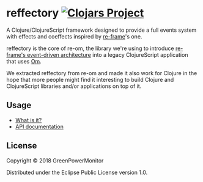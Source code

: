 # reffectory [![Clojars Project](https://img.shields.io/clojars/v/greenpowermonitor/reffectory.svg)](https://clojars.org/greenpowermonitor/reffectory)

A Clojure/ClojureScript framework designed to provide a full events system with effects
and coeffects inspired by [re-frame](https://github.com/Day8/re-frame)'s one.

reffectory is the core of re-om, the library we're using to introduce [re-frame's event-driven architecture](https://github.com/Day8/re-frame#why-should-you-care)
into a legacy ClojureScript application that uses [Om](https://github.com/omcljs/om).

We extracted reffectory from re-om and made it also work for Clojure in the hope that more people
might find it interesting to build Clojure and ClojureScript libraries and/or applications on top of it.

## Usage
* [What is it?](https://github.com/GreenPowerMonitor/reffectory/blob/master/docs/what-is-it.md)
* [API documentation](https://github.com/GreenPowerMonitor/reffectory/blob/master/docs/api.md)

## License

Copyright © 2018 GreenPowerMonitor

Distributed under the Eclipse Public License version 1.0.
